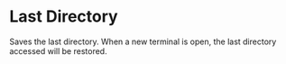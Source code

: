 Last Directory
======

Saves the last directory. When a new terminal is open, the last directory accessed will be restored.
